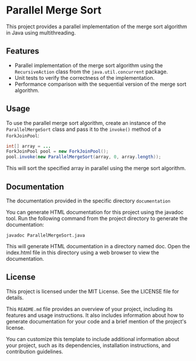 # Parallel Merge Sort

This project provides a parallel implementation of the merge sort algorithm in Java using multithreading.

## Features

- Parallel implementation of the merge sort algorithm using the `RecursiveAction` class from the `java.util.concurrent` package.
- Unit tests to verify the correctness of the implementation.
- Performance comparison with the sequential version of the merge sort algorithm.

## Usage

To use the parallel merge sort algorithm, create an instance of the `ParallelMergeSort` class and pass it to the `invoke()` method of a `ForkJoinPool`:

```java
int[] array = ...
ForkJoinPool pool = new ForkJoinPool();
pool.invoke(new ParallelMergeSort(array, 0, array.length));
```

This will sort the specified array in parallel using the merge sort algorithm.

## Documentation
The documentation provided in the specific directory `documentation` 

You can generate HTML documentation for this project using the javadoc tool. Run the following command from the project directory to generate the documentation:

`javadoc ParallelMergeSort.java`

This will generate HTML documentation in a directory named doc. Open the index.html file in this directory using a web browser to view the documentation.

## License
This project is licensed under the MIT License. See the LICENSE file for details.


This `README.md` file provides an overview of your project, including its features and usage instructions. It also includes information about how to generate documentation for your code and a brief mention of the project's license.

You can customize this template to include additional information about your project, such as its dependencies, installation instructions, and contribution guidelines.